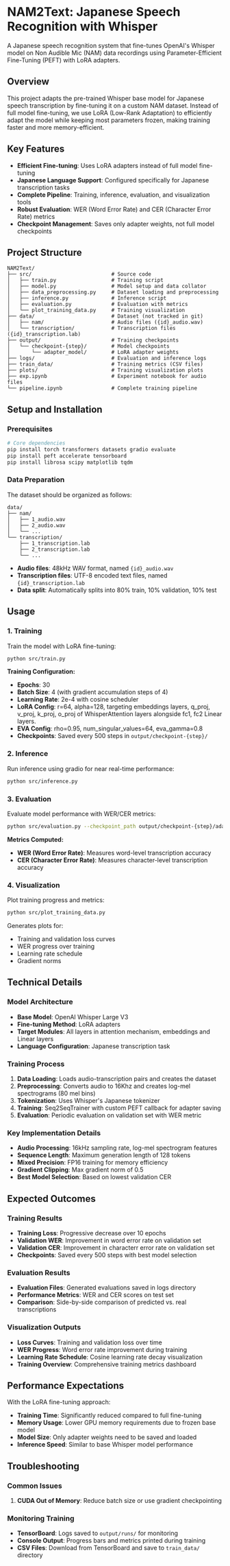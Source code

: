# NAM2Text: Japanese Speech Recognition with Whisper

A Japanese speech recognition system that fine-tunes OpenAI's Whisper model on Non Audible Mic (NAM) data recordings using Parameter-Efficient Fine-Tuning (PEFT) with LoRA adapters.

## Overview

This project adapts the pre-trained Whisper base model for Japanese speech transcription by fine-tuning it on a custom NAM dataset. Instead of full model fine-tuning, we use LoRA (Low-Rank Adaptation) to efficiently adapt the model while keeping most parameters frozen, making training faster and more memory-efficient.

## Key Features

- **Efficient Fine-tuning**: Uses LoRA adapters instead of full model fine-tuning
- **Japanese Language Support**: Configured specifically for Japanese transcription tasks
- **Complete Pipeline**: Training, inference, evaluation, and visualization tools
- **Robust Evaluation**: WER (Word Error Rate) and CER (Character Error Rate) metrics
- **Checkpoint Management**: Saves only adapter weights, not full model checkpoints

## Project Structure

```
NAM2Text/
├── src/                          # Source code
│   ├── train.py                  # Training script
│   ├── model.py                  # Model setup and data collator
│   ├── data_preprocessing.py     # Dataset loading and preprocessing
│   ├── inference.py              # Inference script
│   ├── evaluation.py             # Evaluation with metrics
│   └── plot_training_data.py     # Training visualization
├── data/                         # Dataset (not tracked in git)
│   ├── nam/                      # Audio files ({id}_audio.wav)
│   └── transcription/            # Transcription files ({id}_transcription.lab)
├── output/                       # Training checkpoints
│   └── checkpoint-{step}/        # Model checkpoints
│       └── adapter_model/        # LoRA adapter weights
├── logs/                         # Evaluation and inference logs
├── train_data/                   # Training metrics (CSV files)
├── plots/                        # Training visualization plots
├── exp.ipynb                     # Experiment notebook for audio files
└── pipeline.ipynb                # Complete training pipeline
```

## Setup and Installation

### Prerequisites

```bash
# Core dependencies
pip install torch transformers datasets gradio evaluate
pip install peft accelerate tensorboard
pip install librosa scipy matplotlib tqdm
```

### Data Preparation

The dataset should be organized as follows:

```
data/
├── nam/
│   ├── 1_audio.wav
│   ├── 2_audio.wav
│   └── ...
└── transcription/
    ├── 1_transcription.lab
    ├── 2_transcription.lab
    └── ...
```

- **Audio files**: 48kHz WAV format, named `{id}_audio.wav`
- **Transcription files**: UTF-8 encoded text files, named `{id}_transcription.lab`
- **Data split**: Automatically splits into 80% train, 10% validation, 10% test

## Usage

### 1. Training

Train the model with LoRA fine-tuning:

```bash
python src/train.py
```

**Training Configuration:**
- **Epochs**: 30
- **Batch Size**: 4 (with gradient accumulation steps of 4)
- **Learning Rate**: 2e-4 with cosine scheduler
- **LoRA Config**: r=64, alpha=128, targeting embeddings layers, q_proj, v_proj, k_proj, o_proj of WhisperAttention layers alongside fc1, fc2 Linear layers.
- **EVA Config**: rho=0.95, num_singular_values=64, eva_gamma=0.8
- **Checkpoints**: Saved every 500 steps in `output/checkpoint-{step}/`

### 2. Inference

Run inference using gradio for near real-time performance:

```bash
python src/inference.py 
```

### 3. Evaluation

Evaluate model performance with WER/CER metrics:

```bash
python src/evaluation.py --checkpoint_path output/checkpoint-{step}/adapter_model --split test --log_dir logs
```

**Metrics Computed:**
- **WER (Word Error Rate)**: Measures word-level transcription accuracy
- **CER (Character Error Rate)**: Measures character-level transcription accuracy

### 4. Visualization

Plot training progress and metrics:

```bash
python src/plot_training_data.py
```

Generates plots for:
- Training and validation loss curves
- WER progress over training
- Learning rate schedule
- Gradient norms

## Technical Details

### Model Architecture

- **Base Model**: OpenAI Whisper Large V3
- **Fine-tuning Method**: LoRA adapters
- **Target Modules**: All layers in attention mechanism, embeddings and Linear layers
- **Language Configuration**: Japanese transcription task

### Training Process

1. **Data Loading**: Loads audio-transcription pairs and creates the dataset
2. **Preprocessing**: Converts audio to 16Khz and creates log-mel spectrograms (80 mel bins)
3. **Tokenization**: Uses Whisper's Japanese tokenizer
4. **Training**: Seq2SeqTrainer with custom PEFT callback for adapter saving
5. **Evaluation**: Periodic evaluation on validation set with WER metric

### Key Implementation Details

- **Audio Processing**: 16kHz sampling rate, log-mel spectrogram features
- **Sequence Length**: Maximum generation length of 128 tokens
- **Mixed Precision**: FP16 training for memory efficiency
- **Gradient Clipping**: Max gradient norm of 0.5
- **Best Model Selection**: Based on lowest validation CER

## Expected Outcomes

### Training Results
- **Training Loss**: Progressive decrease over 10 epochs
- **Validation WER**: Improvement in word error rate on validation set
- **Validation CER**: Improvement in characterr error rate on validation set
- **Checkpoints**: Saved every 500 steps with best model selection

### Evaluation Results
- **Evaluation Files**: Generated evaluations saved in logs directory
- **Performance Metrics**: WER and CER scores on test set
- **Comparison**: Side-by-side comparison of predicted vs. real transcriptions

### Visualization Outputs
- **Loss Curves**: Training and validation loss over time
- **WER Progress**: Word error rate improvement during training
- **Learning Rate Schedule**: Cosine learning rate decay visualization
- **Training Overview**: Comprehensive training metrics dashboard

## Performance Expectations

With the LoRA fine-tuning approach:
- **Training Time**: Significantly reduced compared to full fine-tuning
- **Memory Usage**: Lower GPU memory requirements due to frozen base model
- **Model Size**: Only adapter weights need to be saved and loaded
- **Inference Speed**: Similar to base Whisper model performance

## Troubleshooting

### Common Issues

1. **CUDA Out of Memory**: Reduce batch size or use gradient checkpointing

### Monitoring Training

- **TensorBoard**: Logs saved to `output/runs/` for monitoring
- **Console Output**: Progress bars and metrics printed during training
- **CSV Files**: Download from TensorBoard and save to `train_data/` directory
